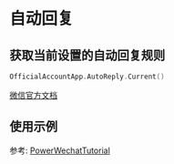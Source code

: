 # 自动回复

## 获取当前设置的自动回复规则

``` go
OfficialAccountApp.AutoReply.Current()
```
[微信官方文档](https://developers.weixin.qq.com/doc/offiaccount/Message_Management/Getting_Rules_for_Auto_Replies.html)


## 使用示例

参考: [PowerWechatTutorial](https://github.com/ArtisanCloud/PowerWechatTutorial/blob/master/controllers/official-account/reply.go)
